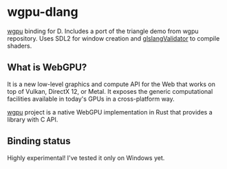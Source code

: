 # wgpu-dlang
[wgpu](https://github.com/gfx-rs/wgpu) binding for D. Includes a port of the triangle demo from wgpu repository. Uses SDL2 for window creation and [glslangValidator](https://github.com/KhronosGroup/glslang) to compile shaders.

## What is WebGPU?
It is a new low-level graphics and compute API for the Web that works on top of Vulkan, DirectX 12, or Metal. It exposes the generic computational facilities available in today's GPUs in a cross-platform way.

[wgpu](https://github.com/gfx-rs/wgpu) project is a native WebGPU implementation in Rust that provides a library with C API.

## Binding status
Highly experimental! I've tested it only on Windows yet.

